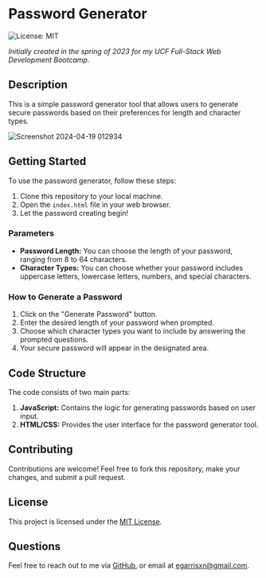 # Password Generator

![License: MIT](https://img.shields.io/badge/License-MIT-yellow.svg)

_Initially created in the spring of 2023 for my UCF Full-Stack Web Development Bootcamp._

## Description

This is a simple password generator tool that allows users to generate secure passwords based on their preferences for length and character types.

![Screenshot 2024-04-19 012934](https://github.com/EGARRISXN/password-generator/assets/126130230/500f3934-e61f-469b-88bc-43043f9d0ba9)

## Getting Started

To use the password generator, follow these steps:

1. Clone this repository to your local machine.
2. Open the `index.html` file in your web browser.
3. Let the password creating begin!

### Parameters

- **Password Length:** You can choose the length of your password, ranging from 8 to 64 characters.
- **Character Types:** You can choose whether your password includes uppercase letters, lowercase letters, numbers, and special characters.

### How to Generate a Password

1. Click on the "Generate Password" button.
2. Enter the desired length of your password when prompted.
3. Choose which character types you want to include by answering the prompted questions.
4. Your secure password will appear in the designated area.

## Code Structure

The code consists of two main parts:

1. **JavaScript:** Contains the logic for generating passwords based on user input.
2. **HTML/CSS:** Provides the user interface for the password generator tool.

## Contributing

Contributions are welcome! Feel free to fork this repository, make your changes, and submit a pull request.

## License

This project is licensed under the [MIT License](LICENSE).

## Questions

Feel free to reach out to me via [GitHub](https://github.com/EGARRISXN), or email at egarrisxn@gmail.com.
